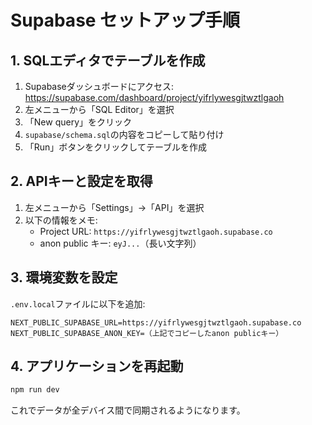 # Supabase セットアップ手順

## 1. SQLエディタでテーブルを作成

1. Supabaseダッシュボードにアクセス: https://supabase.com/dashboard/project/yifrlywesgjtwztlgaoh
2. 左メニューから「SQL Editor」を選択
3. 「New query」をクリック
4. `supabase/schema.sql`の内容をコピーして貼り付け
5. 「Run」ボタンをクリックしてテーブルを作成

## 2. APIキーと設定を取得

1. 左メニューから「Settings」→「API」を選択
2. 以下の情報をメモ:
   - Project URL: `https://yifrlywesgjtwztlgaoh.supabase.co`
   - anon public キー: `eyJ...`（長い文字列）

## 3. 環境変数を設定

`.env.local`ファイルに以下を追加:

```
NEXT_PUBLIC_SUPABASE_URL=https://yifrlywesgjtwztlgaoh.supabase.co
NEXT_PUBLIC_SUPABASE_ANON_KEY=（上記でコピーしたanon publicキー）
```

## 4. アプリケーションを再起動

```bash
npm run dev
```

これでデータが全デバイス間で同期されるようになります。